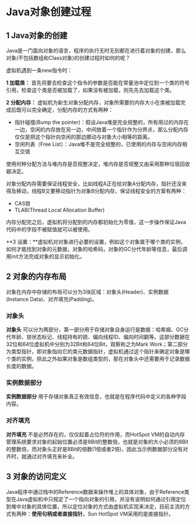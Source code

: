 # Java对象创建过程

## 1 Java对象的创建

Java是一门面向对象的语言，程序的执行无时无刻都在进行着对象的创建，那么对象(不包括数组和Class对象)的创建过程时如何的呢？

虚拟机遇到一条new指令时：

**1 加载类：** 首先将要去检查这个指令的参数是否能在常量池中定位到一个类的符号引用，检查这个类是否被加载了，如果没有被加载，则先先去加载这个类。

**2 分配内存：** 虚拟机为新生对象分配内存，对象所需要的内存大小在类被加载完成后既可以完全确定，分配内存的方式有两种：

- 指针碰撞(Bump the pointer)：假设Java堆是完全规整的，所有用过的内存在一边，空闲的内存放在另一边，中间放着一个指针作为分界点，那么分配内存仅仅是把这个指针向空闲的那边挪动与对象大小相等的距离。
- 空闲列表（Free List）：Java堆不是完全规整的，已使用的内存与空闲内存相互交错

使用何种分配方法与堆内存是否规整决定，堆内存是否规整又由采用那种垃圾回收器决定。

对象分配内存需要保证线程安全，比如线程A正在给对象A分配内存，指针还没来得及移动，线程B又要移动指针为对象B分配内存，保证线程安全的方案有两种：

- CAS锁
- TLAB(Thread Local Allocation Buffer)

内存分配完之后，虚拟机将分配到的内存都初始化为零值，这一步操作保证Java代码中的字段不被赋值就可以被使用。

**3 设置：**虚拟机对对象进行必要的设置，例如这个对象属于哪个类的实例，如何才能找到对象的元数据，对象的哈希码，对象的GC分代年龄等信息，最后调用init方法完成对象的显示初始化。

## 2 对象的内存布局

对象在内存中存储的布局可以分为3块区域：对象头(Header)、实例数据(Instance Data)、对齐填充(Padding)。

### 对象头

**对象头** 可以分为两部分，第一部分用于存储对象自身运行是数据：哈希姆、GC分代年龄、锁状态标记、线程持有的锁、偏向线程ID、偏向时间戳等。这部分数据在32位和64位虚拟机中分别为32Bit和64位Bit，观察称之为Mark Work；第二部分为类型指针，即对象指向它的类元数据指针，虚拟机通过这个指针来确定对象是哪个类的实例，除此之外如果对象是数组类型的，那在对象头中还需要用于记录数据长度的数据。

### 实例数据部分

**实例数据部分** 用于存储对象真正有效信息，也就是在程序代码中定义的各种字段内容。

### 对齐填充

**对齐填充** 不是必然存在的，仅仅起着占位符的作用，而HotSpot VM的自动内存管理系统要求对象的起始位置必须是8Bit的整数倍，也就是对象的大小必须的8Bit的整数倍，而对象头正好是8Bit的倍数(1倍或者2倍)，因此当示例数据部分没有对齐时，就通过对齐填充来补全。

## 3 对象的访问定义

Java程序中通过栈中的Reference数据来操作堆上的具体对象，由于Reference类型在Java虚拟机中只规定了一个指向对象的引用，并没有说明如何通过引用定位到堆中对象的具体位置，所以定位对象的方式由虚拟机实现来决定，目前主流的方式有两种：**使用句柄或者直接指针**。Sun HotSpot VM采用的是直接指针。
